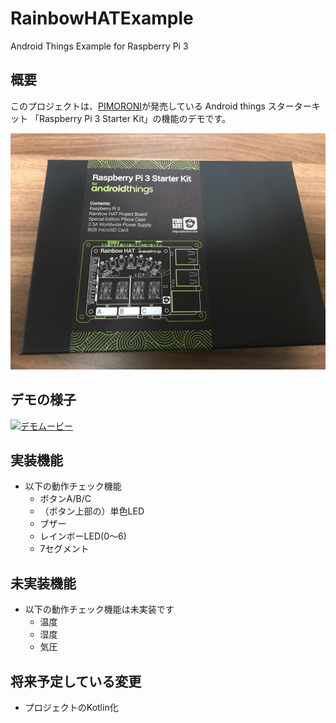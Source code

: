 # RainbowHATExample
Android Things Example for Raspberry Pi 3

## 概要
このプロジェクトは、[PIMORONI](http://pimoroni.com)が発売している Android things スターターキット
「Raspberry Pi 3 Starter Kit」の機能のデモです。

![Box](./images/IMG_0984.JPG)

## デモの様子
[![デモムービー](http://img.youtube.com/vi/7rbccxNc32U/0.jpg)](http://www.youtube.com/watch?v=7rbccxNc32U)

## 実装機能

- 以下の動作チェック機能
  - ボタンA/B/C
  - （ボタン上部の）単色LED
  - ブザー
  - レインボーLED(0～6)
  - 7セグメント


## 未実装機能

- 以下の動作チェック機能は未実装です
  - 温度
  - 湿度
  - 気圧
  
## 将来予定している変更

- プロジェクトのKotlin化
